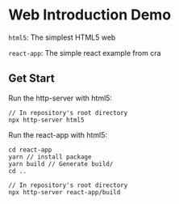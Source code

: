 # Web Introduction Demo

`html5`: The simplest HTML5 web

`react-app`: The simple react example from cra

## Get Start

Run the http-server with html5:
```
// In repository's root directory
npx http-server html5
```

Run the react-app with html5:
```
cd react-app
yarn // install package
yarn build // Generate build/
cd ..

// In repository's root directory
npx http-server react-app/build
```